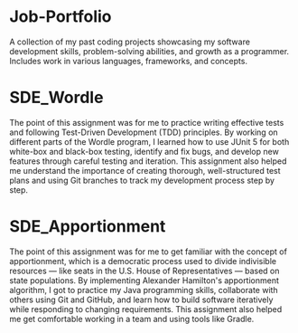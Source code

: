 # Job-Portfolio
A collection of my past coding projects showcasing my software development skills, problem-solving abilities, and growth as a programmer. Includes work in various languages, frameworks, and concepts.

# SDE_Wordle
The point of this assignment was for me to practice writing effective tests and following Test-Driven Development (TDD) principles. By working on different parts of the Wordle program, I learned how to use JUnit 5 for both white-box and black-box testing, identify and fix bugs, and develop new features through careful testing and iteration. This assignment also helped me understand the importance of creating thorough, well-structured test plans and using Git branches to track my development process step by step.

# SDE_Apportionment
The point of this assignment was for me to get familiar with the concept of apportionment, which is a democratic process used to divide indivisible resources — like seats in the U.S. House of Representatives — based on state populations. By implementing Alexander Hamilton's apportionment algorithm, I got to practice my Java programming skills, collaborate with others using Git and GitHub, and learn how to build software iteratively while responding to changing requirements. This assignment also helped me get comfortable working in a team and using tools like Gradle.

